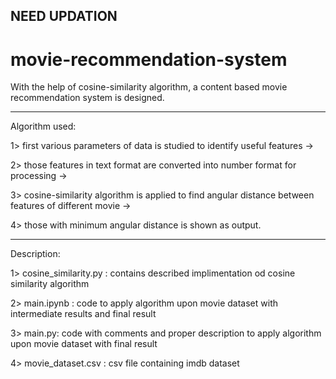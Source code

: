 ## NEED UPDATION

# movie-recommendation-system
With the help of cosine-similarity algorithm, a content based movie recommendation system is designed.

---------------------------------------------------------------------------------------------------------------------------------

Algorithm used: 

1> first various parameters of data is studied to identify useful features -> 

2> those features in text format are converted into number format for processing ->

3> cosine-similarity algorithm is applied to find angular distance between features of different movie ->

4> those with minimum angular distance is shown as output.

---------------------------------------------------------------------------------------------------------------------------------

Description:

1> cosine_similarity.py : contains described implimentation od cosine similarity algorithm

2> main.ipynb : code to apply algorithm upon movie dataset with intermediate results and final result

3> main.py: code with comments and proper description to apply algorithm upon movie dataset with final result

4> movie_dataset.csv : csv file containing imdb dataset
